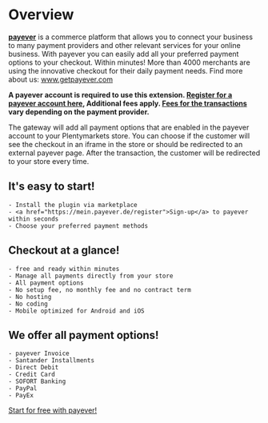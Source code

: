 # Overview
 
**<a href="https://getpayever.com">payever</a>** is a commerce platform that allows you to connect your business to many payment providers and other relevant services for your online business. With payever you can easily add all your preferred payment options to your checkout. Within minutes! More than 4000 merchants are using the innovative checkout for their daily payment needs. Find more about us: <a href="http://www.getpayever.com">www.getpayever.com</a>

**A payever account is required to use this extension. <a href="https://mein.payever.de/register">Register for a payever account here</a>, Additional fees apply. <a href="https://getpayever.com/article/what-are-the-transaction-fees/">Fees for the transactions</a> vary depending on the payment provider.**

The gateway will add all payment options that are enabled in the payever account to your Plentymarkets store. You can choose if the customer will see the checkout in an iframe in the store or should be redirected to an external payever page. After the transaction, the customer will be redirected to your store every time.

## It's easy to start!

    - Install the plugin via marketplace
    - <a href="https://mein.payever.de/register">Sign-up</a> to payever within seconds
    - Choose your preferred payment methods

## Checkout at a glance!

    - free and ready within minutes
    - Manage all payments directly from your store
    - All payment options
    - No setup fee, no monthly fee and no contract term
    - No hosting
    - No coding
    - Mobile optimized for Android and iOS

## We offer all payment options!

    - payever Invoice
    - Santander Installments
    - Direct Debit
    - Credit Card
    - SOFORT Banking
    - PayPal
    - PayEx

<a href="https://mein.payever.de/register/affiliate/shopware@payever.de">Start for free with payever!</a>